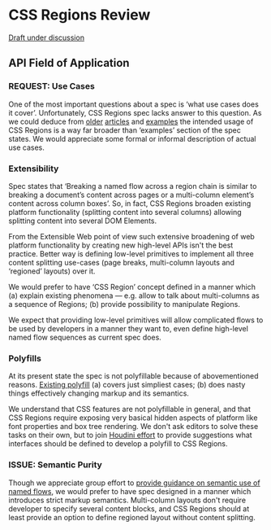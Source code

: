 # CSS Regions Review

<a href="http://www.w3.org/TR/2014/WD-css-regions-1-20141009/">Draft under discussion</a>

## API Field of Application

### REQUEST: Use Cases

One of the most important questions about a spec is ‘what use cases does it cover’. Unfortunately, CSS Regions spec lacks answer to this question. As we could deduce from <a href="http://www.hongkiat.com/blog/css3-regions/">older</a> <a href="http://webplatform.adobe.com/regions/">articles</a> and <a href="http://webplatform.adobe.com/css-regions-polyfill/examples/index.html">examples</a> the intended usage of CSS Regions is a way far broader than ‘examples’ section of the spec states. We would appreciate some formal or informal description of actual use cases.

### Extensibility

Spec states that ‘Breaking a named flow across a region chain is similar to breaking a document’s content across pages or a multi-column element’s content across column boxes’. So, in fact, CSS Regions broaden existing platform functionality (splitting content into several columns) allowing splitting content into several DOM Elements.

From the Extensible Web point of view such extensive broadening of web platform functionality by creating new high-level APIs isn't the best practice. Better way is defining low-level primitives to implement all three content splitting use-cases (page breaks, multi-column layouts and ‘regioned’ layouts) over it.

We would prefer to have ‘CSS Region’ concept defined in a manner which (a) explain existing phenomena — e.g. allow to talk about multi-columns as a sequence of Regions; (b) provide possibility to manipulate Regions.

We expect that providing low-level primitives will allow complicated flows to be used by developers in a manner they want to, even define high-level named flow sequences as current spec does.

### Polyfills

At its present state the spec is not polyfillable because of abovementioned reasons. <a href="http://webplatform.adobe.com/css-regions-polyfill/">Existing polyfill</a> (a) covers just simpliest cases; (b) does nasty things effectively changing markup and its semantics.

We understand that CSS features are not polyfillable in general, and that CSS Regions require exposing very basical hidden aspects of platform like font properties and box tree rendering. We don't ask editors to solve these tasks on their own, but to join <a href="https://wiki.css-houdini.org/">Houdini effort</a> to provide suggestions what interfaces should be defined to develop a polyfill to CSS Regions.

### ISSUE: Semantic Purity

Though we appreciate group effort to <a href="http://lists.w3.org/Archives/Public/www-style/2014Jan/0456.html">provide guidance on semantic use of named flows</a>, we would prefer to have spec designed in a manner which introduces strict markup semantics. Multi-column layouts don't require developer to specify several content blocks, and CSS Regions should at least provide an option to define regioned layout without content splitting.
